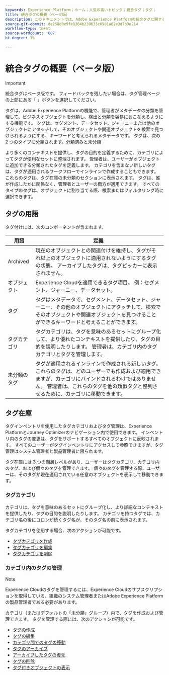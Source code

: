 ```yaml
---
keywords: Experience Platform；ホーム；人気の高いトピック；統合タグ；タグ；
title: 統合タグの概要（ベータ版）
description: このドキュメントでは、Adobe Experience Platformの統合タグに関する情報を提供します
source-git-commit: de258d0e9fe8304b239633c6901a62e3d7b9e214
workflow-type: tm+mt
source-wordcount: '607'
ht-degree: 1%

---
```


# 統合タグの概要（ベータ版）

>[!IMPORTANT]
>
>統合タグはベータ版です。 フィードバックを残したい場合は、タグ管理ページの上部にある「 」ボタンを選択してください。

タグは、Adobe Experience Platformの機能で、管理者がメタデータの分類を管理して、ビジネスオブジェクトを分類し、検出と分類を容易におこなえるようにする機能です。 タグは、セグメント、データセット、ジャーニーまたは他のオブジェクトにアタッチして、そのオブジェクトや関連オブジェクトを検索で見つけられるようにする、キーワードと考えられるメタデータです。 タグは、次の 2 つのタイプに分類されます。分類済みと未分類

より多くのコンテキストを提供し、タグの目的を定義するために、カテゴリによってタグが便利なセットに整理されます。 管理者は、ユーザーがオブジェクトに追加できる分類されたタグを定義します。 カテゴリを含まない新しいタグは、タグが適用されるワークフローでインラインで作成することもできます。 これらのタグは、タグ在庫の未分類のセクションに表示されます。 タグは、誰が作成したかに関係なく、管理者とユーザーの両方が適用できます。 すべてのタイプのタグは、オブジェクトに割り当てる際、検索またはフィルタリング時に選択できます。

## タグの用語

タグ付けには、次のコンポーネントが含まれます。

| 用語 | 定義 |
| --- | --- |
| Archived | 現在のオブジェクトとの関連付けを維持し、タグがそれ以上のオブジェクトに適用されないようにするタグの状態。  アーカイブしたタグは、タグピッカーに表示されません。 |
| オブジェクト | Experience Cloudを適用できるタグ項目。  例：セグメント、ジャーニー、データセット。 |
| タグ | タグはメタデータで、セグメント、データセット、ジャーニー、その他のオブジェクトにアタッチして、検索でそのオブジェクトや関連オブジェクトを見つけることができるキーワードと考えることができます。 |
| タグカテゴリ | タグカテゴリは、タグを意味のあるセットにグループ化して、より優れたコンテキストを提供したり、タグの目的を説明したりします。  管理者は、カテゴリ内のタグカテゴリとタグを管理します。 |
| 未分類のタグ | タグが適用されるインラインで作成される新しいタグ。 これらのタグは、どのユーザーでも作成および適用できますが、カテゴリにバインドされるわけではありません。  管理者は、これらのタグを他の類似タグと整列させるために、カテゴリに移動できます。 |

## タグ在庫

タグインベントリを使用したタグカテゴリおよびタグ管理は、Experience PlatformとJourney Optimizerのナビゲーション内で使用できます。 インベントリ内のタグの変更は、タグをサポートするすべてのオブジェクトに反映されます。 すべてのユーザーがタグインベントリにアクセスして参照できますが、タグ管理はシステム管理者と製品管理者に限られます。

タグ在庫には 3 つの階層レベルがあり、ユーザーはタグカテゴリ、カテゴリ内のタグ、および個々のタグを管理できます。 個々のタグを管理する際、ユーザーは、そのタグが現在適用されている任意のオブジェクトを表示して移動できます。

### タグカテゴリ

カテゴリは、タグを意味のあるセットにグループ化し、より詳細なコンテキストを提供したり、タグの目的を説明したりします。 カテゴリを持つタグでは、カテゴリ名の後にコロンが続くタグ名が、そのタグ名の前に表示されます。

タグカテゴリを使用する場合、次のアクションが可能です。

* [タグカテゴリを作成](./ui/tags-categories.md#create-tag-category)
* [タグカテゴリを編集](./ui/tags-categories.md#edit-tag-category-edit-tag-category)
* [タグカテゴリを削除](./ui/tags-categories.md#delete-tag-category-delete-tag-category)

### カテゴリ内のタグの管理

>[!NOTE]
>
>Experience Cloudのタグを管理するには、Experience Cloudのサブスクリプションを取得している、組織のシステム管理者またはAdobe Experience Platformの製品管理者である必要があります。

カテゴリ（またはデフォルトの「未分類」グループ）内で、タグを作成および管理できます。 タグを管理する際には、次のアクションが可能です。

* [タグの作成](./ui/managing-tags.md#create-a-tag-create-tag)
* [タグの編集](./ui/managing-tags.md#edit-a-tag-edit-tag)
* [カテゴリ間でのタグの移動](./ui/managing-tags.md#move-a-tag-between-categories-move-tag)
* [タグのアーカイブ](./ui/managing-tags.md#archive-a-tag-archive-tag)
* [アーカイブしたタグの復元](./ui/managing-tags.md#restore-an-archived-tag-restore-archived-tag)
* [タグの削除](./ui/managing-tags.md#delete-a-tag-delete-tag)
* [タグ付きオブジェクトの表示](./ui/managing-tags.md#viewing-tagged-objects-view-tagged)
